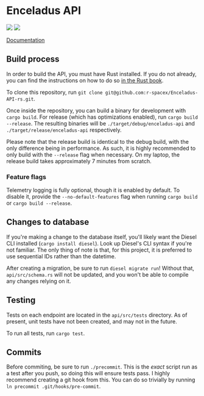 # Enceladus API

![](https://img.shields.io/travis/com/r-spacex/Enceladus-API-rs/master.svg?style=flat-square)
![](https://img.shields.io/github/license/r-spacex/Enceladus-API-rs.svg?style=flat-square)

[Documentation](https://r-spacex.github.io/Enceladus-API-rs)

## Build process

In order to build the API,
you must have Rust installed.
If you do not already,
you can find the instructions on how to do so
[in the Rust book](https://doc.rust-lang.org/1.0.0/book/installing-rust.html).

To clone this repository,
run `git clone git@github.com:r-spacex/Enceladus-API-rs.git`.

Once inside the repository,
you can build a binary for development with `cargo build`.
For release (which has optimizations enabled),
run `cargo build --release`.
The resulting binaries will be `./target/debug/enceladus-api` and `./target/release/enceladus-api` respectively.

Please note that the release build is identical to the debug build,
with the only difference being in performance.
As such, it is highly recommended to only build with the `--release` flag when necessary.
On my laptop, the release build takes approximately 7 minutes from scratch.

### Feature flags

Telemetry logging is fully optional,
though it is enabled by default.
To disable it,
provide the `--no-default-features` flag
when running `cargo build` or `cargo build --release`.

## Changes to database

If you're making a change to the database itself,
you'll likely want the Diesel CLI installed (`cargo install diesel`).
Look up Diesel's CLI syntax if you're not familiar.
The only thing of note is that, for this project,
it is preferred to use sequential IDs rather than the datetime.

After creating a migration, be sure to run `diesel migrate run`!
Without that, `api/src/schema.rs` will not be updated,
and you won't be able to compile any changes relying on it.

## Testing

Tests on each endpoint are located in the `api/src/tests` directory.
As of present, unit tests have not been created,
and may not in the future.

To run all tests, run `cargo test`.

## Commits

Before commiting,
be sure to run `./precommit`.
This is the _exact_ script run as a test after you push,
so doing this will ensure tests pass.
I highly recommend creating a git hook from this.
You can do so trivially by running `ln precommit .git/hooks/pre-commit`.
